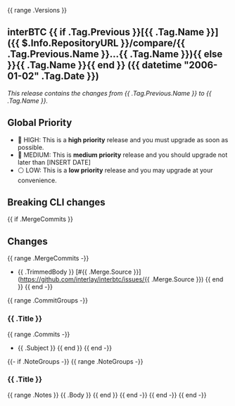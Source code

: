 {{ range .Versions }}
## interBTC {{ if .Tag.Previous }}[{{ .Tag.Name }}]({{ $.Info.RepositoryURL }}/compare/{{ .Tag.Previous.Name }}...{{ .Tag.Name }}){{ else }}{{ .Tag.Name }}{{ end }} ({{ datetime "2006-01-02" .Tag.Date }})
*This release contains the changes from {{ .Tag.Previous.Name }} to {{ .Tag.Name }}.*

## Global Priority
- 🔴 HIGH: This is a **high priority** release and you must upgrade as soon as possible.
- 🔵 MEDIUM: This is **medium priority** release and you should upgrade not later than [INSERT DATE]
- ⚪ LOW: This is a **low priority** release and you may upgrade at your convenience.


## Breaking CLI changes

{{ if .MergeCommits }}
## Changes
{{ range .MergeCommits -}}
- {{ .TrimmedBody }} [#{{ .Merge.Source  }}](https://github.com/interlay/interbtc/issues/{{ .Merge.Source  }})
{{ end }}
{{ end -}}


{{ range .CommitGroups -}}
### {{ .Title }}

{{ range .Commits -}}
* {{ .Subject }}
{{ end }}
{{ end -}}

{{- if .NoteGroups -}}
{{ range .NoteGroups -}}
### {{ .Title }}

{{ range .Notes }}
{{ .Body }}
{{ end }}
{{ end -}}
{{ end -}}
{{ end -}}
